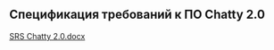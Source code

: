 ## Спецификация требований к ПО Сhatty 2.0
[SRS Chatty 2.0.docx](https://github.com/user-attachments/files/21335755/SRS.Chatty.2.0.docx)
